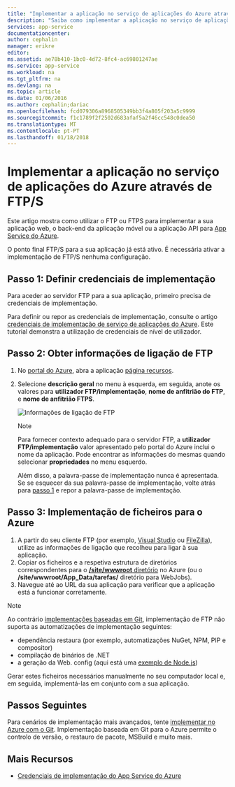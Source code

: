 ```yaml
---
title: "Implementar a aplicação no serviço de aplicações do Azure através de FTP/S | Microsoft Docs"
description: "Saiba como implementar a aplicação no serviço de aplicações do Azure através de FTP ou FTPS."
services: app-service
documentationcenter: 
author: cephalin
manager: erikre
editor: 
ms.assetid: ae78b410-1bc0-4d72-8fc4-ac69801247ae
ms.service: app-service
ms.workload: na
ms.tgt_pltfrm: na
ms.devlang: na
ms.topic: article
ms.date: 01/06/2016
ms.author: cephalin;dariac
ms.openlocfilehash: fcd079306a8968505349bb3f4a805f203a5c9999
ms.sourcegitcommit: f1c1789f2f2502d683afaf5a2f46cc548c0dea50
ms.translationtype: MT
ms.contentlocale: pt-PT
ms.lasthandoff: 01/18/2018
---
```

# <a name="deploy-your-app-to-azure-app-service-using-ftps"></a>Implementar a aplicação no serviço de aplicações do Azure através de FTP/S

Este artigo mostra como utilizar o FTP ou FTPS para implementar a sua aplicação web, o back-end da aplicação móvel ou a aplicação API para [App Service do Azure](http://go.microsoft.com/fwlink/?LinkId=529714).

O ponto final FTP/S para a sua aplicação já está ativo. É necessária ativar a implementação de FTP/S nenhuma configuração.

<a name="step1"></a>
## <a name="step-1-set-deployment-credentials"></a>Passo 1: Definir credenciais de implementação

Para aceder ao servidor FTP para a sua aplicação, primeiro precisa de credenciais de implementação. 

Para definir ou repor as credenciais de implementação, consulte o artigo [credenciais de implementação de serviço de aplicações do Azure](app-service-deployment-credentials.md). Este tutorial demonstra a utilização de credenciais de nível de utilizador.

## <a name="step-2-get-ftp-connection-information"></a>Passo 2: Obter informações de ligação de FTP

1. No [portal do Azure](https://portal.azure.com), abra a aplicação [página recursos](../azure-resource-manager/resource-group-portal.md#manage-resources).
2. Selecione **descrição geral** no menu à esquerda, em seguida, anote os valores para **utilizador FTP/implementação**, **nome de anfitrião do FTP**, e **nome de anfitrião FTPS**. 

    ![Informações de ligação de FTP](./media/app-service-deploy-ftp/FTP-Connection-Info.PNG)

    > [!NOTE]
    > Para fornecer contexto adequado para o servidor FTP, a **utilizador FTP/implementação** valor apresentado pelo portal do Azure inclui o nome da aplicação.
    > Pode encontrar as informações do mesmas quando selecionar **propriedades** no menu esquerdo. 
    >
    > Além disso, a palavra-passe de implementação nunca é apresentada. Se se esquecer da sua palavra-passe de implementação, volte atrás para [passo 1](#step1) e repor a palavra-passe de implementação.
    >
    >

## <a name="step-3-deploy-files-to-azure"></a>Passo 3: Implementação de ficheiros para o Azure

1. A partir do seu cliente FTP (por exemplo, [Visual Studio](https://www.visualstudio.com/vs/community/) ou [FileZilla](https://filezilla-project.org/download.php?type=client)), utilize as informações de ligação que recolheu para ligar à sua aplicação.
3. Copiar os ficheiros e a respetiva estrutura de diretórios correspondentes para o [ **/site/wwwroot** diretório](https://github.com/projectkudu/kudu/wiki/File-structure-on-azure) no Azure (ou o **/site/wwwroot/App_Data/tarefas/** diretório para WebJobs).
4. Navegue até ao URL da sua aplicação para verificar que a aplicação está a funcionar corretamente. 

> [!NOTE] 
> Ao contrário [implementações baseadas em Git](app-service-deploy-local-git.md), implementação de FTP não suporta as automatizações de implementação seguintes: 
>
> - dependência restaura (por exemplo, automatizações NuGet, NPM, PIP e compositor)
> - compilação de binários de .NET
> - a geração da Web. config (aqui está uma [exemplo de Node.js](https://github.com/projectkudu/kudu/wiki/Using-a-custom-web.config-for-Node-apps))
> 
> Gerar estes ficheiros necessários manualmente no seu computador local e, em seguida, implementá-las em conjunto com a sua aplicação.
>
>

## <a name="next-steps"></a>Passos Seguintes

Para cenários de implementação mais avançados, tente [implementar no Azure com o Git](app-service-deploy-local-git.md). Implementação baseada em Git para o Azure permite o controlo de versão, o restauro de pacote, MSBuild e muito mais.

## <a name="more-resources"></a>Mais Recursos

* [Credenciais de implementação do App Service do Azure](app-service-deploy-ftp.md)
